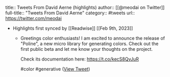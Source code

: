title:: Tweets From David Aerne (highlights)
author:: [[@meodai on Twitter]]
full-title:: "Tweets From David Aerne"
category:: #tweets
url:: https://twitter.com/meodai

- Highlights first synced by [[Readwise]] [[Feb 9th, 2023]]
	- Greetings color enthusiasts! I am excited to announce the release of "Poline", a new micro library for generating colors. Check out the first public beta and let me know your thoughts on the project. 
	  
	  Check its documentation here: https://t.co/kecS8QvJuR
	  
	  #color #generative ([View Tweet](https://twitter.com/meodai/status/1621920006396059650))
